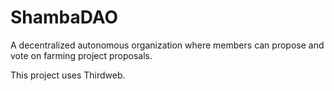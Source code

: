 # ShambaDAO

A decentralized autonomous organization where members can propose and vote on farming project proposals.

This project uses Thirdweb.


